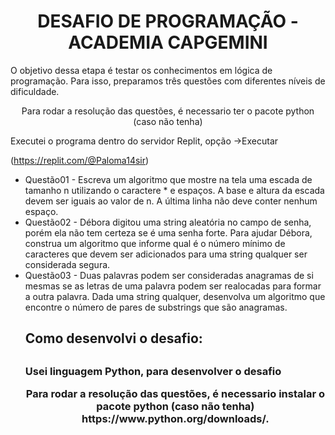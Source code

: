 <h1 align='center'> DESAFIO DE PROGRAMAÇÃO - ACADEMIA CAPGEMINI</h1>
<p>O objetivo dessa etapa é testar os conhecimentos em lógica de programação. Para isso, preparamos três questões com diferentes níveis de dificuldade.</p>
<p align = 'center'>Para rodar a resolução das questões, é necessario ter o pacote python (caso não tenha) 

Executei o programa dentro do servidor Replit, opção ->Executar </p>
(https://replit.com/@Paloma14sir)

<p><ul>
<li> Questão01 -
Escreva um algoritmo que mostre na tela uma escada de tamanho n utilizando o caractere * e espaços. A base e altura da escada devem ser iguais ao valor de n. A última linha não deve conter nenhum espaço.
</li>
<li>Questão02 - Débora digitou uma string aleatória no campo de senha, porém ela não tem certeza se é uma senha forte. Para ajudar Débora, construa um algoritmo que informe qual é o número mínimo de caracteres que devem ser adicionados para uma string qualquer ser considerada segura.</li>
<li>Questão03 - Duas palavras podem ser consideradas anagramas de si mesmas se as letras de uma palavra podem ser realocadas para formar a outra palavra. Dada uma string qualquer, desenvolva um algoritmo que encontre o número de pares de substrings que são anagramas.</li> </p>
<h2>Como desenvolvi o desafio:<h2>

<h3><p>Usei linguagem Python, para desenvolver o desafio</p>
<p align = 'center'>Para rodar a resolução das questões, é necessario instalar o pacote python (caso não tenha) 
https://www.python.org/downloads/.
  
